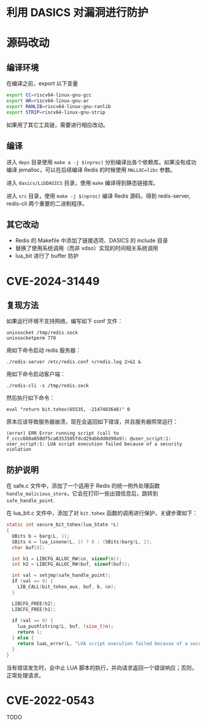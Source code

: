 # 利用 DASICS 对漏洞进行防护

# 源码改动

## 编译环境

在编译之前，export 以下变量

```bash
export CC=riscv64-linux-gnu-gcc
export AR=riscv64-linux-gnu-ar
export RANLIB=riscv64-linux-gnu-ranlib
export STRIP=riscv64-linux-gnu-strip
```

如果用了其它工具链，需要进行相应改动。

## 编译

进入 `deps` 目录使用 `make a -j $(nproc)` 分别编译出各个依赖库。如果没有成功编译 jemalloc，可以在后续编译 Redis 的时候使用 `MALLOC=libc` 参数。

进入 `dasics/LibDASICS` 目录，使用 `make` 编译得到静态链接库。

进入 `src` 目录，使用 `make -j $(nproc)` 编译 Redis 源码，得到 redis-server, redis-cli 两个重要的二进制程序。

## 其它改动

- Redis 的 Makefile 中添加了链接选项、DASICS 的 include 目录
- 替换了使用系统调用（而非 vdso）实现的时间相关系统调用
- lua_bit 进行了 buffer 防护 

# CVE-2024-31449

## 复现方法

如果运行环境不支持网络，编写如下 conf 文件：

```
unixsocket /tmp/redis.sock
unixsocketperm 770
```

用如下命令启动 redis 服务器：

```shell
./redis-server /etc/redis.conf >/redis.log 2>&1 &
```

用如下命令启动客户端：

```shell
./redis-cli -s /tmp/redis.sock
```

然后执行如下命令：

```
eval "return bit.tohex(65535, -2147483648)" 0
```

原本应该导致服务器崩溃，现在会返回如下错误，并且服务器照常运行：

```
(error) ERR Error running script (call to f_cccc680a850df5ca0353505fdcd29abbdd0d98a9): @user_script:1: user_script:1: LUA script execution failed because of a security violation
```

## 防护说明

在 safe.c 文件中，添加了一个适用于 Redis 的统一例外处理函数 `handle_malicious_store`，它会在打印一些出错信息后，跳转到 `safe_handle_point`. 

在 lua_bit.c 文件中，添加了对 `bit.tohex` 函数的调用进行保护，关键步骤如下：

```c
static int secure_bit_tohex(lua_State *L)
{
  UBits b = barg(L, 1);
  SBits n = lua_isnone(L, 2) ? 8 : (SBits)barg(L, 2);
  char buf[8];

  int h1 = LIBCFG_ALLOC_RW(&n, sizeof(n));
  int h2 = LIBCFG_ALLOC_RW(buf, sizeof(buf));

  int val = setjmp(safe_handle_point);
  if (val == 0) {
    LIB_CALL(bit_tohex_aux, buf, b, &n);
  }

  LIBCFG_FREE(h2);
  LIBCFG_FREE(h1);
  
  if (val == 0) {
    lua_pushlstring(L, buf, (size_t)n);
    return 1;
  } else {
    return luaL_error(L, "LUA script execution failed because of a security violation");
  }
}
```

当有错误发生时，会中止 LUA 脚本的执行，并向请求返回一个错误响应；否则，正常处理请求。

# CVE-2022-0543

TODO

